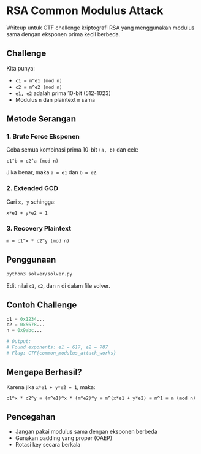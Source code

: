 # RSA Common Modulus Attack

Writeup untuk CTF challenge kriptografi RSA yang menggunakan modulus sama dengan eksponen prima kecil berbeda.

## Challenge

Kita punya:
- `c1 ≡ m^e1 (mod n)` 
- `c2 ≡ m^e2 (mod n)`
- `e1, e2` adalah prima 10-bit (512-1023)
- Modulus `n` dan plaintext `m` sama

## Metode Serangan

### 1. Brute Force Eksponen
Coba semua kombinasi prima 10-bit `(a, b)` dan cek:
```
c1^b ≡ c2^a (mod n)
```

Jika benar, maka `a = e1` dan `b = e2`.

### 2. Extended GCD
Cari `x, y` sehingga:
```
x*e1 + y*e2 = 1
```

### 3. Recovery Plaintext
```
m ≡ c1^x * c2^y (mod n)
```

## Penggunaan

```bash
python3 solver/solver.py
```

Edit nilai `c1`, `c2`, dan `n` di dalam file solver.

## Contoh Challenge

```python
c1 = 0x1234...
c2 = 0x5678...  
n = 0x9abc...

# Output:
# Found exponents: e1 = 617, e2 = 787
# Flag: CTF{common_modulus_attack_works}
```

## Mengapa Berhasil?

Karena jika `x*e1 + y*e2 = 1`, maka:
```
c1^x * c2^y ≡ (m^e1)^x * (m^e2)^y ≡ m^(x*e1 + y*e2) ≡ m^1 ≡ m (mod n)
```

## Pencegahan

- Jangan pakai modulus sama dengan eksponen berbeda
- Gunakan padding yang proper (OAEP)
- Rotasi key secara berkala

